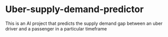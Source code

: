# Uber-supply-demand-predictor
This is an AI  project that predicts the supply demand gap between an uber driver and a passenger in a particular timeframe
